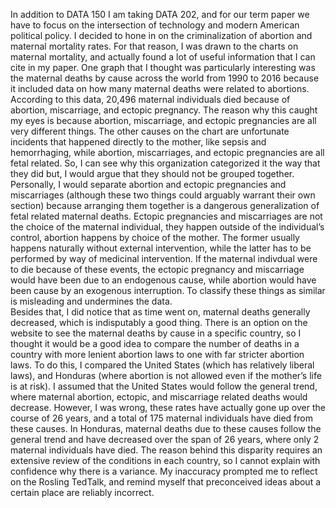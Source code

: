    In addition to DATA 150 I am taking DATA 202, and for our term paper we have to focus on the intersection of technology and modern American political policy. I decided to hone in on the criminalization of abortion and maternal mortality rates. For that reason, I was drawn to the charts on maternal mortality, and actually found a lot of useful information that I can cite in my paper. One graph that I thought was particularly interesting was the maternal deaths by cause across the world from 1990 to 2016 because it included data on how many maternal deaths were related to abortions.    
  According to this data, 20,496 maternal individuals died because of abortion, miscarriage, and ectopic pregnancy. The reason why this caught my eyes is because abortion, miscarriage, and ectopic pregnancies are all very different things. The other causes on the chart are unfortunate incidents that happened directly to the mother, like sepsis and hemorrhaging, while abortion, miscarriages, and ectopic pregnancies are all fetal related. So, I can see why this organization categorized it the way that they did but, I would argue that they should not be grouped together. Personally, I would separate abortion and ectopic pregnancies and miscarriages (although these two things could arguably warrant their own section) because arranging them together is a dangerous generalization of fetal related maternal deaths. Ectopic pregnancies and miscarriages are not the choice of the maternal individual, they happen outside of the individual’s control, abortion happens by choice of the mother. The former usually happens naturally without external intervention, while the latter has to be performed by way of medicinal intervention. If the maternal indivdual were to die because of these events, the ectopic pregnancy and miscarriage would have been due to an endogenous cause, while abortion would have been cause by an exogenous interruption. To classify these things as similar is misleading and undermines the data.    
  Besides that, I did notice that as time went on, maternal deaths generally decreased, which is indisputably a good thing. There is an option on the website to see the maternal deaths by cause in a specific country, so I thought it would be a good idea to compare the number of deaths in a country with more lenient abortion laws to one with far stricter abortion laws. To do this, I compared the United States (which has relatively liberal laws), and Honduras (where abortion is not allowed even if the mother’s life is at risk). I assumed that the United States would follow the general trend, where maternal abortion, ectopic, and miscarriage related deaths would decrease. However, I was wrong, these rates have actually gone up over the course of 26 years, and a total of 175 maternal individuals have died from these causes. In Honduras, maternal deaths due to these causes follow the general trend and have decreased over the span of 26 years, where only 2 maternal individuals have died. The reason behind this disparity requires an extensive review of the conditions in each country, so I cannot explain with confidence why there is a variance. My inaccuracy prompted me to reflect on the Rosling TedTalk, and remind myself that preconceived ideas about a certain place are reliably incorrect. 
